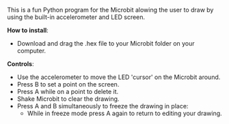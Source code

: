 This is a fun Python program for the Microbit alowing the user to draw by using the built-in accelerometer and LED screen.

**How to install**:
- Download and drag the .hex file to your Microbit folder on your computer.

**Controls**:
- Use the accelerometer to move the LED 'cursor' on the Microbit around.
- Press B to set a point on the screen.
- Press A while on a point to delete it.
- Shake Microbit to clear the drawing.
- Press A and B simultaneously to freeze the drawing in place:
    * While in freeze mode press A again to return to editing your drawing.
